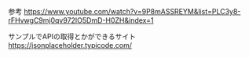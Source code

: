 参考
<https://www.youtube.com/watch?v=9P8mASSREYM&list=PLC3y8-rFHvwgC9mj0qv972IO5DmD-H0ZH&index=1>

サンプルでAPIの取得とかができるサイト
<https://jsonplaceholder.typicode.com/>

